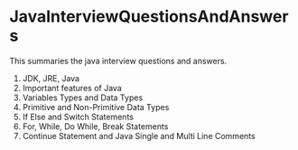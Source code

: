 # JavaInterviewQuestionsAndAnswers
This summaries the java interview questions and answers.

1. JDK, JRE, Java
2. Important features of Java
3. Variables Types and Data Types
4. Primitive and Non-Primitive Data Types
5. If Else and Switch Statements
6. For, While, Do While, Break Statements
7. Continue Statement and Java Single and Multi Line Comments
